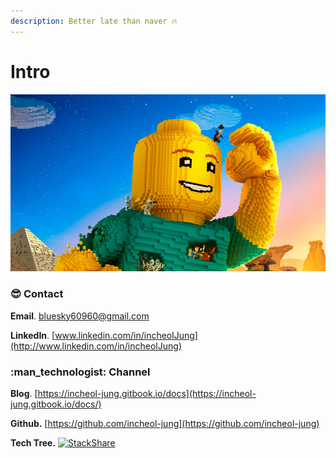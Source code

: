 ```yaml
---
description: Better late than naver 🔥
---
```


# Intro

![](.gitbook/assets/lego-worlds-listing-thumb-01-ps4-eu-02dec16.png)

### :sunglasses: Contact

&#x20; **Email**. [bluesky60960@gmail.com](mailto:bluesky60960@gmail.com)

&#x20; **LinkedIn**. [www.linkedin.com/in/incheolJung](http://www.linkedin.com/in/incheolJung)

### :man\_technologist: Channel&#x20;

&#x20; **Blog**. [https://incheol-jung.gitbook.io/docs](https://incheol-jung.gitbook.io/docs/)

&#x20; **Github.** [https://github.com/incheol-jung](https://github.com/incheol-jung)

&#x20; **Tech Tree.** [![StackShare](http://img.shields.io/badge/tech-stack-0690fa.svg?style=flat)](https://stackshare.io/incheol-jung/incheol-jung)

